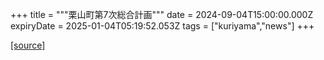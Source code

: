 +++
title = """栗山町第7次総合計画"""
date = 2024-09-04T15:00:00.000Z
expiryDate = 2025-01-04T05:19:52.053Z
tags = ["kuriyama","news"]
+++


[[source]](https://www.town.kuriyama.hokkaido.jp/soshiki/31/21905.html)
